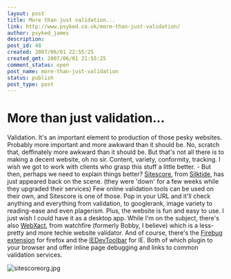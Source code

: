 ```yaml
---
layout: post
title: More than just validation...
link: http://www.psyked.co.uk/more-than-just-validation/
author: psyked_james
description: 
post_id: 48
created: 2007/06/01 22:55:25
created_gmt: 2007/06/01 21:55:25
comment_status: open
post_name: more-than-just-validation
status: publish
post_type: post
---
```


# More than just validation...

Validation. It's an important element to production of those pesky websites. Probably more important and more awkward than it should be. No, scratch that, deffinately more awkward than it should be. But that's not all there is to making a decent website, oh no sir. Content, variety, conformity, tracking. I wish we got to work with clients who grasp this stuff a little better. - But then, perhaps we need to explain things better? [Sitescore](http://www.sitescore.org/), from [Silktide](http://www.silktide.com/), has just appeared back on the scene. (they were 'down' for a few weeks while they upgraded their services) Few online validation tools can be used on their own, and Sitescore is one of those. Pop in your URL and it'll check anything and everything from validation, to googlerank, image variety to reading-ease and even plagerism. Plus, the website is fun and easy to use. I just wish I could have it as a desktop app. While I'm on the subject, there's also [WebXact](http://webxact.watchfire.com/), from watchfire (formerly Bobby, I believe) which is a less-pretty and more techie website validator. And of course, there's the [Firebug extension](http://www.getfirebug.com/) for firefox and the [IEDevToolbar](http://www.microsoft.com/downloads/details.aspx?FamilyID=E59C3964-672D-4511-BB3E-2D5E1DB91038&displaylang=en) for IE. Both of which plugin to your browser and offer inline page debugging and links to common validation services. 

![sitescoreorg.jpg](http://uploads.psyked.co.uk/2007/06/sitescoreorg.jpg)